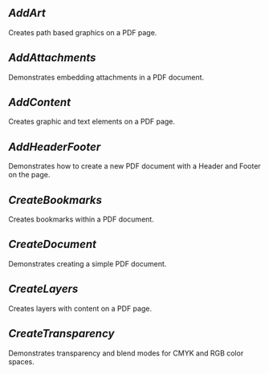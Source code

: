 
## ***AddArt***
Creates path based graphics on a PDF page.

## ***AddAttachments***
Demonstrates embedding attachments in a PDF document.

## ***AddContent***
Creates graphic and text elements on a PDF page.

## ***AddHeaderFooter***
Demonstrates how to create a new PDF document with a Header and Footer on the page.

## ***CreateBookmarks***
Creates bookmarks within a PDF document.

## ***CreateDocument***
Demonstrates creating a simple PDF document.

## ***CreateLayers***
Creates layers with content on a PDF page.

## ***CreateTransparency***
Demonstrates transparency and blend modes for CMYK and RGB color spaces.
